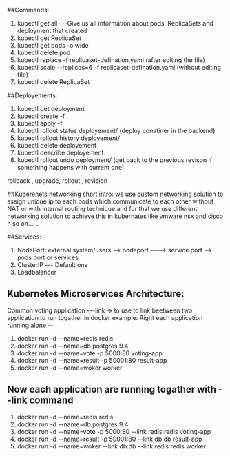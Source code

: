 ##Commands:
  
  1) kubectl get all ---Give us all information about pods, ReplicaSets and deployment that created
  2) kubectl get ReplicaSet
  3) kubectl get pods -o wide
  4) kubectl delete pod <podame>
  5) kubectl replace -f replicaset-defination.yaml (after editing the file)
  6) kubectl scale --replicas=6 -f replicaset-defination.yaml (without editing file)
  7) kubectl delete ReplicaSet <name>

##Deployements:
  
  1) kubectl get deployment
  2) kubectl create -f <yaml file name>
  3) kubectl apply -f <yaml file name>
  4) kubectl rollout status deployement/<app name> (deploy conatiner in the backend)
  5) kubectl rollout history deployement/<appname>
  6) kubectl delete deployement <name>
  7) kubectl describe deployement
  8) kubectl rollout undo deployment/<name> (get back to the previous revison if something happens with current one)

  rollback , upgrade, rollout , revision

##Kuberenets networking short intro:
  we use custom networking solution to assign unique ip to each pods which communicate to each other without NAT or with internal routing technique
  and for that we use different networking solution to achieve this in kubernates like vmware nsx and cisco n so on......

##Services:
  
  1) NodePort: external system/users --> nodeport ---> service port --> pods port or services
  2) ClusterIP --- Default one
  3) Loadbalancer

## Kubernetes Microservices Architecture:
   
   Common voting application
   ---link -> to use to link beetween two application to run togather in docker
   example: Right each application running alone --
   1) docker run -d --name=redis redis
   2) docker run -d --name=db postgres:9.4
   3) docker run -d --name=vote -p 5000:80 voting-app
   4) docker run -d --name=result -p 50001:80 result-app
   5) docker run -d --name=woker worker
   
##   Now each application are running togather with --link command
   
   1) docker run -d --name=redis redis
   2) docker run -d --name=db postgres:9.4
   3) docker run -d --name=vote -p 5000:80 --link redis:redis voting-app
   4) docker run -d --name=result -p 50001:80 --link db:db result-app
   5) docker run -d --name=woker --link db:db --link redis:redis worker